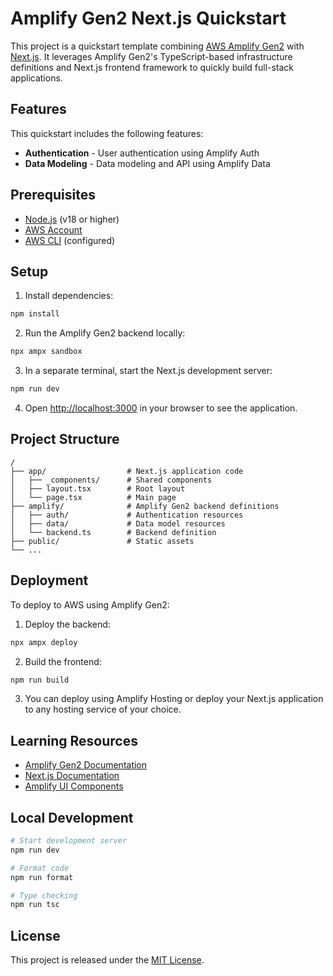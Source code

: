 # Amplify Gen2 Next.js Quickstart

This project is a quickstart template combining [AWS Amplify Gen2](https://docs.amplify.aws/gen2/) with [Next.js](https://nextjs.org/). It leverages Amplify Gen2's TypeScript-based infrastructure definitions and Next.js frontend framework to quickly build full-stack applications.

## Features

This quickstart includes the following features:

- **Authentication** - User authentication using Amplify Auth
- **Data Modeling** - Data modeling and API using Amplify Data

## Prerequisites

- [Node.js](https://nodejs.org/) (v18 or higher)
- [AWS Account](https://aws.amazon.com/)
- [AWS CLI](https://aws.amazon.com/cli/) (configured)

## Setup

1. Install dependencies:

```bash
npm install
```

2. Run the Amplify Gen2 backend locally:

```bash
npx ampx sandbox
```

3. In a separate terminal, start the Next.js development server:

```bash
npm run dev
```

4. Open [http://localhost:3000](http://localhost:3000) in your browser to see the application.

## Project Structure

```
/
├── app/                  # Next.js application code
│   ├── _components/      # Shared components
│   ├── layout.tsx        # Root layout
│   └── page.tsx          # Main page
├── amplify/              # Amplify Gen2 backend definitions
│   ├── auth/             # Authentication resources
│   ├── data/             # Data model resources
│   └── backend.ts        # Backend definition
├── public/               # Static assets
└── ...
```

## Deployment

To deploy to AWS using Amplify Gen2:

1. Deploy the backend:

```bash
npx ampx deploy
```

2. Build the frontend:

```bash
npm run build
```

3. You can deploy using Amplify Hosting or deploy your Next.js application to any hosting service of your choice.

## Learning Resources

- [Amplify Gen2 Documentation](https://docs.amplify.aws/gen2/)
- [Next.js Documentation](https://nextjs.org/docs)
- [Amplify UI Components](https://ui.docs.amplify.aws/)

## Local Development

```bash
# Start development server
npm run dev

# Format code
npm run format

# Type checking
npm run tsc
```

## License

This project is released under the [MIT License](LICENSE).
